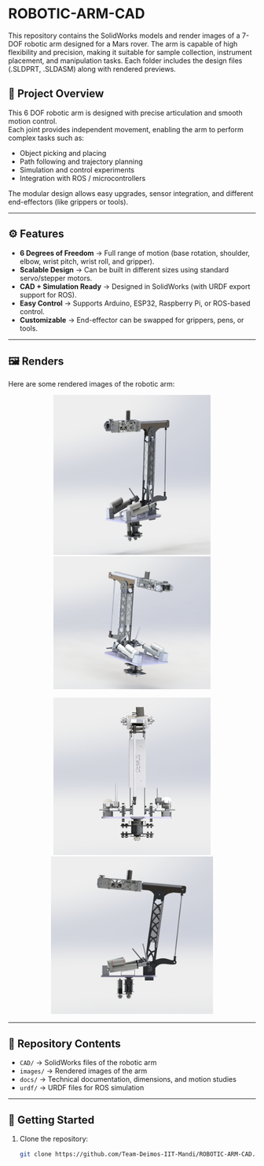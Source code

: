 # ROBOTIC-ARM-CAD
This repository contains the SolidWorks models and render images of a 7-DOF robotic arm designed for a Mars rover. The arm is capable of high flexibility and precision, making it suitable for sample collection, instrument placement, and manipulation tasks. Each folder includes the design files (.SLDPRT, .SLDASM) along with rendered previews.
## 📖 Project Overview

This 6 DOF robotic arm is designed with precise articulation and smooth motion control.  
Each joint provides independent movement, enabling the arm to perform complex tasks such as:  

- Object picking and placing  
- Path following and trajectory planning  
- Simulation and control experiments  
- Integration with ROS / microcontrollers  

The modular design allows easy upgrades, sensor integration, and different end-effectors (like grippers or tools).

---

## ⚙️ Features

- **6 Degrees of Freedom** → Full range of motion (base rotation, shoulder, elbow, wrist pitch, wrist roll, and gripper).  
- **Scalable Design** → Can be built in different sizes using standard servo/stepper motors.  
- **CAD + Simulation Ready** → Designed in SolidWorks (with URDF export support for ROS).  
- **Easy Control** → Supports Arduino, ESP32, Raspberry Pi, or ROS-based control.  
- **Customizable** → End-effector can be swapped for grippers, pens, or tools.  

---

## 🖼️ Renders

Here are some rendered images of the robotic arm:

<p align="center">
  <img src="https://github.com/Team-Deimos-IIT-Mandi/ROBOTIC-ARM-CAD/blob/main/RENDER%20PHOTOS/Screenshot%202025-09-11%20181038.png" alt="Robotic Arm Render 1" width="320" height="325"/>
  <img src="https://github.com/Team-Deimos-IIT-Mandi/ROBOTIC-ARM-CAD/blob/main/RENDER%20PHOTOS/Screenshot%202025-09-11%20181103.png" alt="Robotic Arm Render 2" width="320" height="270"/>
</p>

<p align="center">
  <img src="https://github.com/Team-Deimos-IIT-Mandi/ROBOTIC-ARM-CAD/blob/main/RENDER%20PHOTOS/Screenshot%202025-09-11%20181142.png" alt="Robotic Arm Render 3" width="320" height="320"/>
  <img src="https://github.com/Team-Deimos-IIT-Mandi/ROBOTIC-ARM-CAD/blob/main/RENDER%20PHOTOS/Screenshot%202025-09-11%20181216.png" alt="Robotic Arm Render 4" width="330" height="320"/>
</p>

---

## 📂 Repository Contents

- `CAD/` → SolidWorks files of the robotic arm  
- `images/` → Rendered images of the arm  
- `docs/` → Technical documentation, dimensions, and motion studies  
- `urdf/` → URDF files for ROS simulation  

---

## 🚀 Getting Started

1. Clone the repository:
   ```bash
   git clone https://github.com/Team-Deimos-IIT-Mandi/ROBOTIC-ARM-CAD.git
